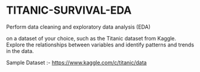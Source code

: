 # TITANIC-SURVIVAL-EDA

Perform data cleaning and exploratory data analysis (EDA)

on a dataset of your choice, such as the Titanic dataset from
Kaggle. Explore the relationships between variables and
identify patterns and trends in the data.



Sample Dataset :- https://www.kaggle.com/c/titanic/data

